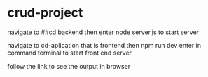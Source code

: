 # crud-project



navigate to   ##cd backend
then enter  node server.js to start server



navigate to cd-aplication that is frontend 
then npm run dev enter in command terminal to start front end server 


follow the link to see the output in browser


